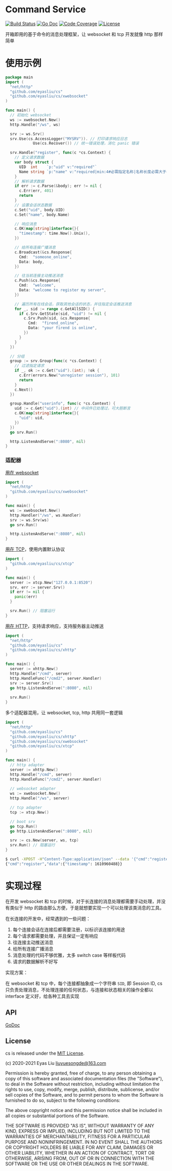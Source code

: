 # Command Service

[![Build Status](https://travis-ci.com/eyasliu/cs.svg)](https://travis-ci.com/eyasliu/cs)
[![Go Doc](https://godoc.org/github.com/eyasliu/cs?status.svg)](https://godoc.org/github.com/eyasliu/cs)
[![Code Coverage](https://codecov.io/gh/eyasliu/cs/branch/master/graph/badge.svg)](https://codecov.io/gh/eyasliu/cs/branch/master)
[![License](https://img.shields.io/github/license/eyasliu/cs.svg?style=flat)](https://github.com/eyasliu/cs)

开箱即用的基于命令的消息处理框架，让 websocket 和 tcp 开发就像 http 那样简单

# 使用示例


```go
package main
import (
  "net/http"
  "github.com/eyasliu/cs"
  "github.com/eyasliu/cs/xwebsocket"
)

func main() {
  // 初始化 websocket
  ws := xwebsocket.New()
  http.Handle("/ws", ws)

  srv := ws.Srv()
  srv.Use(cs.AccessLogger("MYSRV")). // 打印请求响应日志
            Use(cs.Recover()) // 统一错误处理，消化 panic 错误

  srv.Handle("register", func(c *cs.Context) {
    // 定义请求数据
    var body struct {
      UID  int    `p:"uid" v:"required"`
      Name string `p:"name" v:"required|min:4#必需指定名称|名称长度必需大于4位"`
    }
    // 解析请求数据
    if err := c.Parse(&body); err != nil {
      c.Err(err, 401)
      return
    }
    // 设置会话状态数据
    c.Set("uid", body.UID)
    c.Set("name", body.Name)

    // 响应消息
    c.OK(map[string]interface{}{
      "timestamp": time.Now().Unix(),
    })

    // 给所有连接广播消息
    c.Broadcast(&cs.Response{
      Cmd:  "someone_online",
      Data: body,
    })

    // 往当前连接主动推送消息
    c.Push(&cs.Response{
      Cmd:  "welcome",
      Data: "welcome to register my server",
    })

    // 遍历所有在线会话，获取其他会话的状态，并往指定会话推送消息
    for _, sid := range c.GetAllSID() {
      if c.Srv.GetState(sid, "uid") != nil {
        c.Srv.Push(sid, &cs.Response{
          Cmd:  "firend_online",
          Data: "your firend is online",
        })
      }
    }
  })

  // 分组
  group := srv.Group(func(c *cs.Context) {
    // 过滤指定请求
    if _, ok := c.Get("uid").(int); !ok {
      c.Err(errors.New("unregister session"), 101)
      return
    }
    c.Next()
  })

  group.Handle("userinfo", func(c *cs.Context) {
    uid := c.Get("uid").(int) // 中间件已处理过，可大胆断言
    c.OK(map[string]interface{}{
      "uid": uid,
    })
  })
  go srv.Run()

  http.ListenAndServe(":8080", nil)
}
```


### 适配器

[用在 websocket](./xwebsocket)

```go
import (
  "net/http"
  "github.com/eyasliu/cs/xwebsocket"
)

func main() {
  ws := xwebsocket.New()
  http.Handler("/ws", ws.Handler)
  srv := ws.Srv(ws)
  go srv.Run()

  http.ListenAndServe(":8080", nil)
}
```

[用在 TCP](./xtcp)，使用内置默认协议

```go
import (
  "github.com/eyasliu/cs/xtcp"
)

func main() {
  server := xtcp.New("127.0.0.1:8520")
  srv, err := server.Srv()
  if err != nil {
    panic(err)
  }

  srv.Run() // 阻塞运行
}
```

[用在 HTTP](./xhttp)，支持请求响应，支持服务器主动推送

```go
import (
  "net/http"
  "github.com/eyasliu/cs"
  "github.com/eyasliu/cs/xhttp"
)

func main() {
  server := xhttp.New()
  http.Handle("/cmd", server)
  http.HandleFunc("/cmd2", server.Handler)
  srv := server.Srv()
  go http.ListenAndServe(":8080", nil)
	
  srv.Run()
}
```

多个适配器混用，让 websocket, tcp, http 共用同一套逻辑

```go
import (
  "net/http"
  "github.com/eyasliu/cs"
  "github.com/eyasliu/cs/xhttp"
  "github.com/eyasliu/cs/xwebsocket"
  "github.com/eyasliu/cs/xtcp"
)

func main() {
  // http adapter
  server := xhttp.New()
  http.Handle("/cmd", server)
  http.HandleFunc("/cmd2", server.Handler)
  
  // websocket adapter
  ws := xwebsocket.New()
  http.Handle("/ws", server)

  // tcp adapter
  tcp := xtcp.New()

  // boot srv
  go tcp.Run()
  go http.ListenAndServe(":8080", nil)

  srv := cs.New(server, ws, tcp)
  srv.Run() // 阻塞运行
}
```

```sh
$ curl -XPOST -H"Content-Type:application/json" --data '{"cmd":"register", "data":{"uid": 101, "name": "eyasliu"}}' http://localhost:8080/cmd
{"cmd":"register","data":{"timestamp": 1610960488}}
```

# 实现过程

在开发 websocket 和 tcp 的时候，对于长连接的消息处理都需要手动处理，并没有类似于 http 的路由那么方便，于是就想要实现一个可以处理该类消息的工具。

在长连接的开发中，经常遇到的一些问题：

 1. 每个连接会话在连接后都需要注册，以标识该连接的用途
 2. 每个请求都需要处理，并且保证一定有响应
 3. 往连接主动推送消息
 4. 给所有连接广播消息
 5. 消息处理的代码不够优雅，太多 switch case 等样板代码
 6. 请求的数据解析不好写

实现方案：

在 websocket 和 tcp 中，每个连接都抽象成一个字符串 `SID`, 即 Session ID, cs 只负责处理消息，不处理连接的任何状态，与连接和状态相关的操作全都以 interface 定义好，给各种工具去实现

## API

[GoDoc](https://pkg.go.dev/github.com/eyasliu/cs)



## License

cs is released under the 
[MIT License](http://opensource.org/licenses/mit-license.php).

(c) 2020-2021 Eyas Liu <liuyuesongde@163.com>

Permission is hereby granted, free of charge, to any person obtaining a copy of
this software and associated documentation files (the "Software"), to deal in
the Software without restriction, including without limitation the rights to
use, copy, modify, merge, publish, distribute, sublicense, and/or sell copies of
the Software, and to permit persons to whom the Software is furnished to do so,
subject to the following conditions:

The above copyright notice and this permission notice shall be included in all
copies or substantial portions of the Software.

THE SOFTWARE IS PROVIDED "AS IS", WITHOUT WARRANTY OF ANY KIND, EXPRESS OR
IMPLIED, INCLUDING BUT NOT LIMITED TO THE WARRANTIES OF MERCHANTABILITY, FITNESS
FOR A PARTICULAR PURPOSE AND NONINFRINGEMENT. IN NO EVENT SHALL THE AUTHORS OR
COPYRIGHT HOLDERS BE LIABLE FOR ANY CLAIM, DAMAGES OR OTHER LIABILITY, WHETHER
IN AN ACTION OF CONTRACT, TORT OR OTHERWISE, ARISING FROM, OUT OF OR IN
CONNECTION WITH THE SOFTWARE OR THE USE OR OTHER DEALINGS IN THE SOFTWARE.